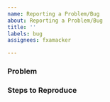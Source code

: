 ```yaml
---
name: Reporting a Problem/Bug
about: Reporting a Problem/Bug
title: ''
labels: bug
assignees: fxamacker

---
```


<!---

### Instructions

Please fill out the template below to the best of your ability and include a label indicating which tool/service you were working with when you encountered the problem.

-->

### Problem

<!--

What is the problem you've encountered?

-->

### Steps to Reproduce

<!--

Share any details and steps to replicate

-->
